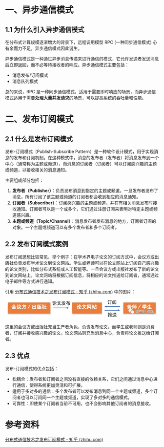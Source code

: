 # 一、异步通信模式

## 1.1 为什么引入异步通信模式

在分布式计算规模逐渐增大的背景下，远程调用模型 RPC (一种同步通信模式) 心有余而力不足，异步通信模式因此诞生。

异步通信模式是一种通过异步消息传递来进行通信的模式，它允许发送者发送消息后立即返回，而不必等待接收者的响应。异步通信模式主要包括：

- 消息发布/订阅模式
- 消息队列模式

总的来说，RPC 是一种同步通信模式，适用于需要即时响应的场景，而异步通信模式适用于需要**处理大量并发请求**的场景，可以提高系统的吞吐量和性能。



# 二、发布订阅模式

## 2.1 什么是发布订阅模式

发布-订阅模式（Publish-Subscribe Pattern）是一种软件设计模式，用于实现消息的发布和订阅机制。在这种模式中，消息的发布者（发布者）将消息发布到一个中心（通常称为主题或频道），而消息的订阅者（订阅者）可以订阅感兴趣的主题或频道，以接收相关的消息通知。

主要组成部分包括：

1. **发布者（Publisher）**：负责发布消息到指定的主题或频道。一旦发布者发布了消息，所有订阅了该主题或频道的订阅者都会收到相应的消息通知。
2. **订阅者（Subscriber）**：订阅感兴趣的主题或频道，并在有相关消息发布时接收通知。订阅者可以是一个或多个，它们通过注册订阅来表明对特定主题或频道感兴趣。
3. **主题或频道（Topic/Channel）**：消息发布者发布消息的地方，订阅者订阅的对象。一个主题或频道可以有多个发布者和多个订阅者。



## 2.2 发布订阅模式案例

发布订阅思想比较常见，举个例子：在学术界电子论文的订阅方式中，会议方或出版社负责发布学术论文到论文网站。学生或老师可以在论文网站上订阅自己感兴趣的论文类别，比如分布式系统或人工智能等。一旦会议方或出版社发布了新的论文到论文网站上，论文网站将根据订阅信息，将相应的论文推送给订阅者，通常通过电子邮件等方式进行通知。

引用 [分布式通信技术之发布订阅模式 - 知乎 (zhihu.com)](https://zhuanlan.zhihu.com/p/107247334) 中的图片：

![img](images/v2-55856852dcba090b9559eead1ec4c376_720w.webp)

这里的会议方或出版社充当生产者角色，负责发布论文，而学生或老师则是消费者，订阅并接收感兴趣的论文。论文网站则充当消息中心，负责将论文推送给订阅者。



## 2.3 优点

发布-订阅模式的优点包括：

- 松耦合：发布者和订阅者之间没有直接的依赖关系，它们之间通过消息中心进行通信，使得系统更加灵活和可扩展。
- 适用于多对多的通信：多个发布者可以发布消息到同一个主题或频道，多个订阅者也可以订阅同一个主题或频道，实现了多对多的通信模式。
- 可靠性：即使某个订阅者当前不可用，也不会影响其他订阅者的消息接收。



# 参考资料

[分布式通信技术之发布订阅模式 - 知乎 (zhihu.com)](https://zhuanlan.zhihu.com/p/107247334)